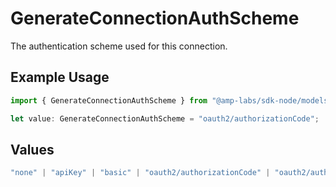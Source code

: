 # GenerateConnectionAuthScheme

The authentication scheme used for this connection.

## Example Usage

```typescript
import { GenerateConnectionAuthScheme } from "@amp-labs/sdk-node/models/operations";

let value: GenerateConnectionAuthScheme = "oauth2/authorizationCode";
```

## Values

```typescript
"none" | "apiKey" | "basic" | "oauth2/authorizationCode" | "oauth2/authorizationCodePKCE" | "oauth2/clientCredentials" | "oauth2/password"
```